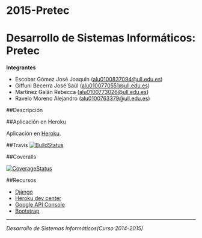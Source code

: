 # 2015-Pretec
# Desarrollo de Sistemas Informáticos: Pretec

**Integrantes**
  - Escobar Gómez José Joaquín (alu0100837094@ull.edu.es)
  - Giffuni Becerra José Saúl (alu0100770551@ull.edu.es)
  - Martínez Galán Rebecca (alu0100773026@ull.edu.es)
  - Ravelo Moreno Alejandro (alu0100763379@ull.edu.es)

##Descripción



##Aplicación en Heroku

Aplicación en [Heroku](https://pretec.herokuapp.com/).


##Travis
[![BuildStatus](https://travis-ci.org/alu0100837094/2015-Pretec.svg?branch=master)](https://travis-ci.org/alu0100837094/2015-Pretec)

##Coveralls

[![CoverageStatus](https://coveralls.io/repos/alu0100837094/2015-Pretec/badge.svg?branch=master)](https://coveralls.io/r/alu0100837094/2015-Pretec?branch=master)

##Recursos

* [Django](https://docs.djangoproject.com/en/1.8/)
* [Heroku dev center](https://devcenter.heroku.com/articles/getting-started-with-django)
* [Google API Console](https://code.google.com/apis/console)
* [Bootstrap](http://getbootstrap.com/components/)
-------------------------
*Desarrollo de Sistemas Informáticos(Curso 2014-2015)*

